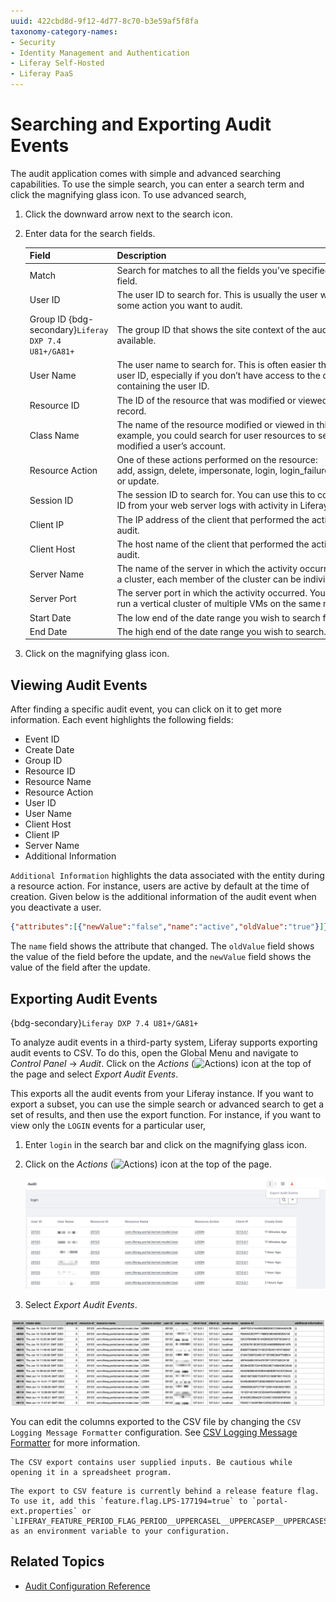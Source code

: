 ```yaml
---
uuid: 422cbd8d-9f12-4d77-8c70-b3e59af5f8fa
taxonomy-category-names:
- Security
- Identity Management and Authentication
- Liferay Self-Hosted
- Liferay PaaS
---
```

# Searching and Exporting Audit Events

The audit application comes with simple and advanced searching capabilities. To use the simple search, you can enter a search term and click the magnifying glass icon. To use advanced search,

1. Click the downward arrow next to the search icon.

1. Enter data for the search fields.

   | Field                                                          | Description                                                                                                                                                     |
   |:---------------------------------------------------------------|:----------------------------------------------------------------------------------------------------------------------------------------------------------------|
   | Match                                                          | Search for matches to all the fields you’ve specified or any single field.                                                                                      |
   | User ID                                                        | The user ID to search for. This is usually the user who performed some action you want to audit.                                                                |
   | Group ID {bdg-secondary}`Liferay DXP 7.4 U81+/GA81+` | The group ID that shows the site context of the audit event where available.                                                                                    |
   | User Name                                                      | The user name to search for. This is often easier than searching for a user ID, especially if you don’t have access to the database containing the user ID.     |
   | Resource ID                                                    | The ID of the resource that was modified or viewed in this audit record.                                                                                        |
   | Class Name                                                     | The name of the resource modified or viewed in this audit record. For example, you could search for user resources to see if someone modified a user’s account. |
   | Resource Action                                                | One of these actions performed on the resource: add, assign, delete, impersonate, login, login_failure, logout, unassign, or update.                            |
   | Session ID                                                     | The session ID to search for. You can use this to correlate a session ID from your web server logs with activity in Liferay DXP.                                |
   | Client IP                                                      | The IP address of the client that performed the activity you wish to audit.                                                                                     |
   | Client Host                                                    | The host name of the client that performed the activity you wish to audit.                                                                                      |
   | Server Name                                                    | The name of the server in which the activity occurred. If you’re using a cluster, each member of the cluster can be individually queried.                       |
   | Server Port                                                    | The server port in which the activity occurred. You need this if you run a vertical cluster of multiple VMs on the same machine.                                |
   | Start Date                                                     | The low end of the date range you wish to search for.                                                                                                           |
   | End Date                                                       | The high end of the date range you wish to search.                                                                                                              |

1. Click on the magnifying glass icon.

## Viewing Audit Events

After finding a specific audit event, you can click on it to get more information. Each event highlights the following fields:

* Event ID
* Create Date
* Group ID
* Resource ID
* Resource Name
* Resource Action
* User ID
* User Name
* Client Host
* Client IP
* Server Name
* Additional Information

`Additional Information` highlights the data associated with the entity during a resource action. For instance, users are active by default at the time of creation. Given below is the additional information of the audit event when you deactivate a user.

```json
{"attributes":[{"newValue":"false","name":"active","oldValue":"true"}]}
```

The `name` field shows the attribute that changed. The `oldValue` field shows the value of the field before the update, and the `newValue` field shows the value of the field after the update.

## Exporting Audit Events

{bdg-secondary}`Liferay DXP 7.4 U81+/GA81+`

To analyze audit events in a third-party system, Liferay supports exporting audit events to CSV. To do this, open the Global Menu and navigate to *Control Panel* &rarr; *Audit*. Click on the *Actions* (![Actions](../../images/icon-actions.png)) icon at the top of the page and select *Export Audit Events*.

This exports all the audit events from your Liferay instance. If you want to export a subset, you can use the simple search or advanced search to get a set of results, and then use the export function. For instance, if you want to view only the `LOGIN` events for a particular user,

1. Enter `login` in the search bar and click on the magnifying glass icon.

1. Click on the *Actions* (![Actions](../../images/icon-actions.png)) icon at the top of the page.

   ![Exporting audit events for user log in to CSV.](./searching-and-exporting-audits-events/images/01.png)

1. Select *Export Audit Events*.

![The CSV file contains all the information associated to login events audited by Liferay.](./searching-and-exporting-audits-events/images/02.png)

You can edit the columns exported to the CSV file by changing the `CSV Logging Message Formatter` configuration. See [CSV Logging Message Formatter](./audit-configuration-reference.md#csv-logging-message-formatter) for more information.

```{warning}
The CSV export contains user supplied inputs. Be cautious while opening it in a spreadsheet program.
```

```{important}
The export to CSV feature is currently behind a release feature flag. To use it, add this `feature.flag.LPS-177194=true` to `portal-ext.properties` or `LIFERAY_FEATURE_PERIOD_FLAG_PERIOD__UPPERCASEL__UPPERCASEP__UPPERCASES__MINUS__NUMBER1__NUMBER7__NUMBER7__NUMBER1__NUMBER9__NUMBER4_=true` as an environment variable to your configuration.
```

## Related Topics

* [Audit Configuration Reference](./audit-configuration-reference.md)